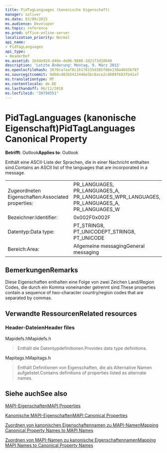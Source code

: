 ```yaml
---
title: PidTagLanguages (kanonische Eigenschaft)
manager: soliver
ms.date: 03/09/2015
ms.audience: Developer
ms.topic: reference
ms.prod: office-online-server
localization_priority: Normal
api_name:
- PidTagLanguages
api_type:
- HeaderDef
ms.assetid: 16d4e92d-d48e-4e06-9886-2d21f3d10640
description: 'Letzte Änderung: Montag, 9. März 2015'
ms.openlocfilehash: 3870ca7aaf8c1b178155d385f88e130a46d3b787
ms.sourcegitcommit: 9d60cd82b5413446e5bc8ace2cd689f683fb41a7
ms.translationtype: MT
ms.contentlocale: de-DE
ms.lasthandoff: 06/11/2018
ms.locfileid: "19794551"
---
```

# <a name="pidtaglanguages-canonical-property"></a><span data-ttu-id="6ecee-103">PidTagLanguages (kanonische Eigenschaft)</span><span class="sxs-lookup"><span data-stu-id="6ecee-103">PidTagLanguages Canonical Property</span></span>

  
  
<span data-ttu-id="6ecee-104">**Betrifft**: Outlook</span><span class="sxs-lookup"><span data-stu-id="6ecee-104">**Applies to**: Outlook</span></span> 
  
<span data-ttu-id="6ecee-105">Enthält eine ASCII-Liste der Sprachen, die in einer Nachricht enthalten sind.</span><span class="sxs-lookup"><span data-stu-id="6ecee-105">Contains an ASCII list of the languages that are incorporated in a message.</span></span> 
  
|||
|:-----|:-----|
|<span data-ttu-id="6ecee-106">Zugeordneten Eigenschaften:</span><span class="sxs-lookup"><span data-stu-id="6ecee-106">Associated properties:</span></span>  <br/> |<span data-ttu-id="6ecee-107">PR_LANGUAGES, PR_LANGUAGES_A, PR_LANGUAGES_W</span><span class="sxs-lookup"><span data-stu-id="6ecee-107">PR_LANGUAGES, PR_LANGUAGES_A, PR_LANGUAGES_W</span></span>  <br/> |
|<span data-ttu-id="6ecee-108">Bezeichner:</span><span class="sxs-lookup"><span data-stu-id="6ecee-108">Identifier:</span></span>  <br/> |<span data-ttu-id="6ecee-109">0x002F</span><span class="sxs-lookup"><span data-stu-id="6ecee-109">0x002F</span></span>  <br/> |
|<span data-ttu-id="6ecee-110">Datentyp:</span><span class="sxs-lookup"><span data-stu-id="6ecee-110">Data type:</span></span>  <br/> |<span data-ttu-id="6ecee-111">PT_STRING8, PT_UNICODE</span><span class="sxs-lookup"><span data-stu-id="6ecee-111">PT_STRING8, PT_UNICODE</span></span>  <br/> |
|<span data-ttu-id="6ecee-112">Bereich:</span><span class="sxs-lookup"><span data-stu-id="6ecee-112">Area:</span></span>  <br/> |<span data-ttu-id="6ecee-113">Allgemeine messaging</span><span class="sxs-lookup"><span data-stu-id="6ecee-113">General messaging</span></span>  <br/> |
   
## <a name="remarks"></a><span data-ttu-id="6ecee-114">Bemerkungen</span><span class="sxs-lookup"><span data-stu-id="6ecee-114">Remarks</span></span>

<span data-ttu-id="6ecee-115">Diese Eigenschaften enthalten eine Folge von zwei Zeichen Land/Region Codes, die durch ein Komma voneinander getrennt sind.</span><span class="sxs-lookup"><span data-stu-id="6ecee-115">These properties contain a sequence of two-character country/region codes that are separated by commas.</span></span> 
  
## <a name="related-resources"></a><span data-ttu-id="6ecee-116">Verwandte Ressourcen</span><span class="sxs-lookup"><span data-stu-id="6ecee-116">Related resources</span></span>

### <a name="header-files"></a><span data-ttu-id="6ecee-117">Header-Dateien</span><span class="sxs-lookup"><span data-stu-id="6ecee-117">Header files</span></span>

<span data-ttu-id="6ecee-118">Mapidefs.h</span><span class="sxs-lookup"><span data-stu-id="6ecee-118">Mapidefs.h</span></span>
  
> <span data-ttu-id="6ecee-119">Enthält die Datentypdefinitionen.</span><span class="sxs-lookup"><span data-stu-id="6ecee-119">Provides data type definitions.</span></span>
    
<span data-ttu-id="6ecee-120">Mapitags.h</span><span class="sxs-lookup"><span data-stu-id="6ecee-120">Mapitags.h</span></span>
  
> <span data-ttu-id="6ecee-121">Enthält Definitionen von Eigenschaften, die als Alternative Namen aufgelistet.</span><span class="sxs-lookup"><span data-stu-id="6ecee-121">Contains definitions of properties listed as alternate names.</span></span>
    
## <a name="see-also"></a><span data-ttu-id="6ecee-122">Siehe auch</span><span class="sxs-lookup"><span data-stu-id="6ecee-122">See also</span></span>



[<span data-ttu-id="6ecee-123">MAPI-Eigenschaften</span><span class="sxs-lookup"><span data-stu-id="6ecee-123">MAPI Properties</span></span>](mapi-properties.md)
  
[<span data-ttu-id="6ecee-124">Kanonische MAPI-Eigenschaften</span><span class="sxs-lookup"><span data-stu-id="6ecee-124">MAPI Canonical Properties</span></span>](mapi-canonical-properties.md)
  
[<span data-ttu-id="6ecee-125">Zuordnen von kanonischen Eigenschaftennamen zu MAPI-Namen</span><span class="sxs-lookup"><span data-stu-id="6ecee-125">Mapping Canonical Property Names to MAPI Names</span></span>](mapping-canonical-property-names-to-mapi-names.md)
  
[<span data-ttu-id="6ecee-126">Zuordnen von MAPI-Namen zu kanonische Eigenschaftennamen</span><span class="sxs-lookup"><span data-stu-id="6ecee-126">Mapping MAPI Names to Canonical Property Names</span></span>](mapping-mapi-names-to-canonical-property-names.md)

